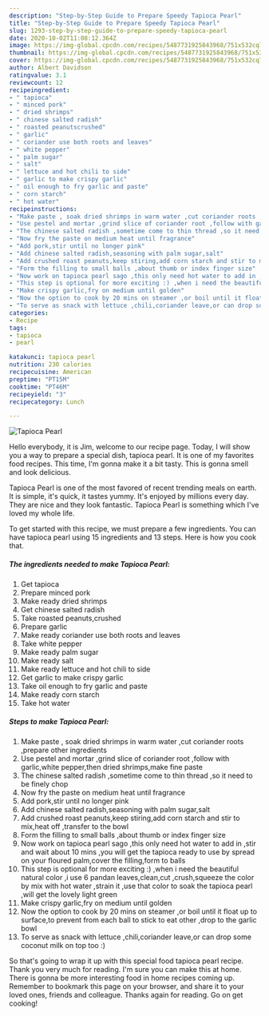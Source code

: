 ```yaml
---
description: "Step-by-Step Guide to Prepare Speedy Tapioca Pearl"
title: "Step-by-Step Guide to Prepare Speedy Tapioca Pearl"
slug: 1293-step-by-step-guide-to-prepare-speedy-tapioca-pearl
date: 2020-10-02T11:08:12.364Z
image: https://img-global.cpcdn.com/recipes/5487731925843968/751x532cq70/tapioca-pearl-recipe-main-photo.jpg
thumbnail: https://img-global.cpcdn.com/recipes/5487731925843968/751x532cq70/tapioca-pearl-recipe-main-photo.jpg
cover: https://img-global.cpcdn.com/recipes/5487731925843968/751x532cq70/tapioca-pearl-recipe-main-photo.jpg
author: Albert Davidson
ratingvalue: 3.1
reviewcount: 12
recipeingredient:
- " tapioca"
- " minced pork"
- " dried shrimps"
- " chinese salted radish"
- " roasted peanutscrushed"
- " garlic"
- " coriander use both roots and leaves"
- " white pepper"
- " palm sugar"
- " salt"
- " lettuce and hot chili to side"
- " garlic to make crispy garlic"
- " oil enough to fry garlic and paste"
- " corn starch"
- " hot water"
recipeinstructions:
- "Make paste , soak dried shrimps in warm water ,cut coriander roots ,prepare other ingredients"
- "Use pestel and mortar ,grind slice of coriander root ,follow with garlic,white pepper,then dried shrimps,make fine paste"
- "The chinese salted radish ,sometime come to thin thread ,so it need to be finely chop"
- "Now fry the paste on medium heat until fragrance"
- "Add pork,stir until no longer pink"
- "Add chinese salted radish,seasoning with palm sugar,salt"
- "Add crushed roast peanuts,keep stiring,add corn starch and stir to mix,heat off ,transfer to the bowl"
- "Form the filling to small balls ,about thumb or index finger size"
- "Now work on tapioca pearl sago ,this only need hot water to add in ,stir and wait about 10 mins ,you will get the tapioca ready to use by spread on your floured palm,cover the filling,form to balls"
- "This step is optional for more exciting :) ,when i need the beautiful natural color ,i use 6 pandan leaves,clean,cut ,crush,squeeze the color by mix with hot water ,strain it ,use that color to soak the tapioca pearl ,will get the lovely light green"
- "Make crispy garlic,fry on medium until golden"
- "Now the option to cook by 20 mins on steamer ,or boil until it float up to surface,to prevent from each ball to stick to eat other ,drop to the garlic bowl"
- "To serve as snack with lettuce ,chili,coriander leave,or can drop some coconut milk on top too :)"
categories:
- Recipe
tags:
- tapioca
- pearl

katakunci: tapioca pearl 
nutrition: 230 calories
recipecuisine: American
preptime: "PT15M"
cooktime: "PT46M"
recipeyield: "3"
recipecategory: Lunch

---
```



![Tapioca Pearl](https://img-global.cpcdn.com/recipes/5487731925843968/751x532cq70/tapioca-pearl-recipe-main-photo.jpg)

Hello everybody, it is Jim, welcome to our recipe page. Today, I will show you a way to prepare a special dish, tapioca pearl. It is one of my favorites food recipes. This time, I'm gonna make it a bit tasty. This is gonna smell and look delicious.



Tapioca Pearl is one of the most favored of recent trending meals on earth. It is simple, it's quick, it tastes yummy. It's enjoyed by millions every day. They are nice and they look fantastic. Tapioca Pearl is something which I've loved my whole life.


To get started with this recipe, we must prepare a few ingredients. You can have tapioca pearl using 15 ingredients and 13 steps. Here is how you cook that.

<!--inarticleads1-->

##### The ingredients needed to make Tapioca Pearl:

1. Get  tapioca
1. Prepare  minced pork
1. Make ready  dried shrimps
1. Get  chinese salted radish
1. Take  roasted peanuts,crushed
1. Prepare  garlic
1. Make ready  coriander use both roots and leaves
1. Take  white pepper
1. Make ready  palm sugar
1. Make ready  salt
1. Make ready  lettuce and hot chili to side
1. Get  garlic to make crispy garlic
1. Take  oil enough to fry garlic and paste
1. Make ready  corn starch
1. Take  hot water




<!--inarticleads2-->

##### Steps to make Tapioca Pearl:

1. Make paste , soak dried shrimps in warm water ,cut coriander roots ,prepare other ingredients
1. Use pestel and mortar ,grind slice of coriander root ,follow with garlic,white pepper,then dried shrimps,make fine paste
1. The chinese salted radish ,sometime come to thin thread ,so it need to be finely chop
1. Now fry the paste on medium heat until fragrance
1. Add pork,stir until no longer pink
1. Add chinese salted radish,seasoning with palm sugar,salt
1. Add crushed roast peanuts,keep stiring,add corn starch and stir to mix,heat off ,transfer to the bowl
1. Form the filling to small balls ,about thumb or index finger size
1. Now work on tapioca pearl sago ,this only need hot water to add in ,stir and wait about 10 mins ,you will get the tapioca ready to use by spread on your floured palm,cover the filling,form to balls
1. This step is optional for more exciting :) ,when i need the beautiful natural color ,i use 6 pandan leaves,clean,cut ,crush,squeeze the color by mix with hot water ,strain it ,use that color to soak the tapioca pearl ,will get the lovely light green
1. Make crispy garlic,fry on medium until golden
1. Now the option to cook by 20 mins on steamer ,or boil until it float up to surface,to prevent from each ball to stick to eat other ,drop to the garlic bowl
1. To serve as snack with lettuce ,chili,coriander leave,or can drop some coconut milk on top too :)




So that's going to wrap it up with this special food tapioca pearl recipe. Thank you very much for reading. I'm sure you can make this at home. There is gonna be more interesting food in home recipes coming up. Remember to bookmark this page on your browser, and share it to your loved ones, friends and colleague. Thanks again for reading. Go on get cooking!
